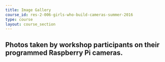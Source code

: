 ```yaml
---
title: Image Gallery
course_id: res-2-006-girls-who-build-cameras-summer-2016
type: course
layout: course_section
---
```

<h2 class="subhead">Photos taken by workshop participants on their programmed Raspberry Pi cameras.</h2>